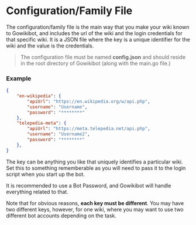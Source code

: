 # Configuration/Family File
The configuration/family file is the main way that you make your wiki known to Gowikibot, and includes the url of the wiki and the login credentials for that specific wiki. It is a JSON file where the key is a unique identifier for the wiki and the value is the credentials.  

> The configuration file must be named **config.json** and should reside in the root directory of Gowikibot (along with the main.go file.)
### Example
```json
{
    "en-wikipedia": {
        "apiUrl": "https://en.wikipedia.org/w/api.php",
        "username": "Username",
        "password": "********"
    },
    "telepedia-meta": {
        "apiUrl": "https://meta.telepedia.net/api.php",
        "username": "Username2",
        "password": "********"
    },
}
```
The key can be anything you like that uniquely identifies a particular wiki. Set this to something rememberable as you will need to pass it to the login script when you start up the bot. 

It is recommended to use a Bot Password, and Gowikibot will handle everything related to that.

Note that for obvious reasons, **each key must be different**. You may have two different keys, however, for one wiki, where you may want to use two different bot accounts depending on the task. 